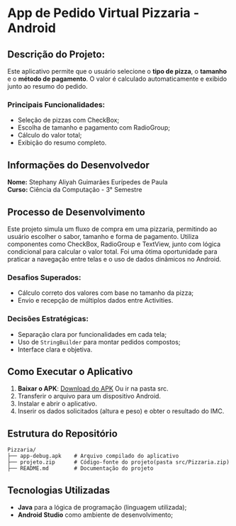 # App de Pedido Virtual Pizzaria - Android

## Descrição do Projeto:
Este aplicativo permite que o usuário selecione o **tipo de pizza**, o **tamanho** e o **método de pagamento**. O valor é calculado automaticamente e exibido junto ao resumo do pedido.

### **Principais Funcionalidades:**
- Seleção de pizzas com CheckBox;
- Escolha de tamanho e pagamento com RadioGroup;
- Cálculo do valor total;
- Exibição do resumo completo.

## Informações do Desenvolvedor
**Nome:** Stephany Aliyah Guimarães Eurípedes de Paula  
**Curso:** Ciência da Computação - 3° Semestre

## Processo de Desenvolvimento
Este projeto simula um fluxo de compra em uma pizzaria, permitindo ao usuário escolher o sabor, tamanho e forma de pagamento. Utiliza componentes como CheckBox, RadioGroup e TextView, junto com lógica condicional para calcular o valor total. Foi uma ótima oportunidade para praticar a navegação entre telas e o uso de dados dinâmicos no Android.

### **Desafios Superados:**
- Cálculo correto dos valores com base no tamanho da pizza;
- Envio e recepção de múltiplos dados entre Activities.

### **Decisões Estratégicas:**
- Separação clara por funcionalidades em cada tela;
- Uso de `StringBuilder` para montar pedidos compostos;
- Interface clara e objetiva.

## Como Executar o Aplicativo
1. **Baixar o APK**: [Download do APK](./app-debug.apk)  Ou ir na pasta src.
2. Transferir o arquivo para um dispositivo Android.
3. Instalar e abrir o aplicativo.
4. Inserir os dados solicitados (altura e peso) e obter o resultado do IMC.

## Estrutura do Repositório
```
Pizzaria/
├── app-debug.apk    # Arquivo compilado do aplicativo
├── projeto.zip      # Código-fonte do projeto(pasta src/Pizzaria.zip)
├── README.md        # Documentação do projeto
```

## Tecnologias Utilizadas
- **Java** para a lógica de programação (linguagem utilizada);
- **Android Studio** como ambiente de desenvolvimento;
